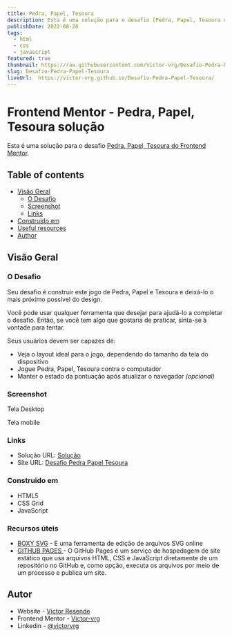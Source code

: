 ```yaml
---
title: Pedra, Papel, Tesoura
description: Esta é uma solução para o desafio [Pedra, Papel, Tesoura do Frontend Mentor].
publishDate: 2022-08-28
tags: 
  - html
  - css
  - javascript
featured: true
thumbnail: https://raw.githubusercontent.com/Victor-vrg/Desafio-Pedra-Papel-Tesoura/refs/heads/master/Desktop-preview.jpg
slug: Desafio-Pedra-Papel-Tesoura
liveUrl:  https://victor-vrg.github.io/Desafio-Pedra-Papel-Tesoura/
--- 
```


# Frontend Mentor - Pedra, Papel, Tesoura solução

Esta é uma solução para o desafio [Pedra, Papel, Tesoura do Frontend Mentor](https://www.frontendmentor.io/challenges/rock-paper-scissors-game-pTgwgvgH).

## Table of contents

- [Visão Geral](#Visão-Geral)
  - [O Desafio](#O-Desafio)
  - [Screenshot](#screenshot)
  - [Links](#links)
- [Construido em](#Construido-em)
- [Useful resources](#useful-resources)
- [Author](#author)

## Visão Geral

### O Desafio

Seu desafio é construir este jogo de Pedra, Papel e Tesoura e deixá-lo o mais próximo possível do design.

Você pode usar qualquer ferramenta que desejar para ajudá-lo a completar o desafio. Então, se você tem algo que gostaria de praticar, sinta-se à vontade para tentar.

Seus usuários devem ser capazes de:

- Veja o layout ideal para o jogo, dependendo do tamanho da tela do dispositivo
- Jogue Pedra, Papel, Tesoura contra o computador
- Manter o estado da pontuação após atualizar o navegador _(opcional)_

### Screenshot

Tela Desktop



Tela mobile



### Links

- Solução URL: [Solução ](https://www.frontendmentor.io/solutions/frontend-mentor-pedra-papel-tesoura-soluo-usando-html-css-e-js-NJRoM7HYzE)
- Site URL: [Desafio Pedra Papel Tesoura](https://victor-vrg.github.io/Desafio-Pedra-Papel-Tesoura/)

### Construido em

- HTML5
- CSS Grid
- JavaScript

### Recursos úteis

- [BOXY SVG](https://boxy-svg.com/) - E uma ferramenta de edição de arquivos SVG online
- [GITHUB PAGES ](https://pages.github.com/) - O GitHub Pages é um serviço de hospedagem de site estático que usa arquivos HTML, CSS e JavaScript diretamente de um repositório no GitHub e, como opção, executa os arquivos por meio de um processo e publica um site.

## Autor

- Website - [Victor Resende](https://www.your-site.com)
- Frontend Mentor - [Victor-vrg](https://www.frontendmentor.io/profile/Victor-vrg)
- Linkedin - [@victorvrg](https://www.linkedin.com/in/victorvrg/)